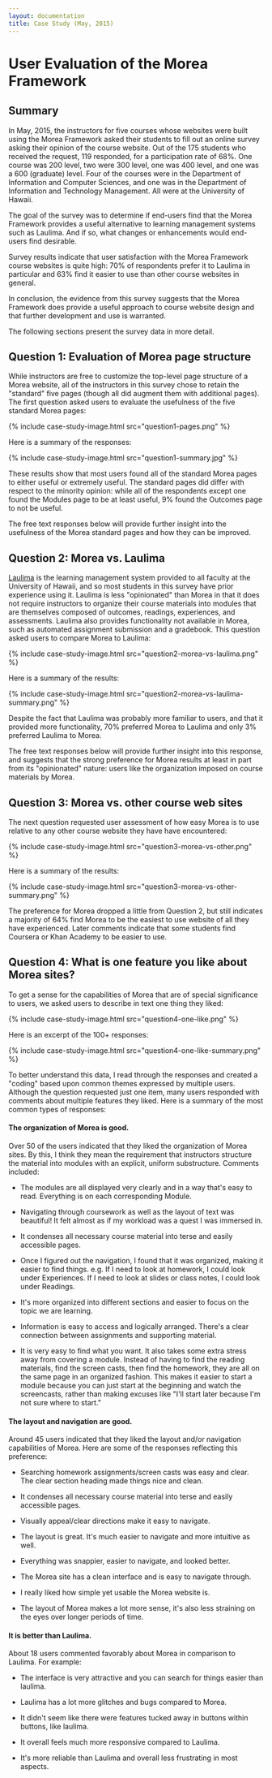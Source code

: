 ```yaml
---
layout: documentation
title: Case Study (May, 2015)
---
```


# User Evaluation of the Morea Framework 

## Summary

In May, 2015, the instructors for five courses whose websites were built using the Morea Framework asked their students to fill out an online survey asking their opinion of the course website. Out of the 175 students who received the request, 119 responded, for a participation rate of 68%. One course was 200 level, two were 300 level, one was 400 level, and one was a 600 (graduate) level. Four of the courses were in the Department of Information and Computer Sciences, and one was in the Department of Information and Technology Management. All were at the University of Hawaii.

The goal of the survey was to determine if end-users find that the Morea Framework provides a useful alternative to learning management systems such as Laulima.  And if so, what changes or enhancements would end-users find desirable. 

Survey results indicate that user satisfaction with the Morea Framework course websites is quite high: 70% of respondents prefer it to Laulima in particular and 63% find it easier to use than other course websites in general.

In conclusion, the evidence from this survey suggests that the Morea Framework does provide a useful  approach to course website design and that further development and use is warranted.

The following sections present the survey data in more detail. 

## Question 1: Evaluation of Morea page structure

While instructors are free to customize the top-level page structure of a Morea website, all of the instructors in this survey chose to retain the "standard" five pages (though all did augment them with additional pages). The first question asked users to evaluate the usefulness of the five standard Morea pages:

{% include case-study-image.html src="question1-pages.png" %}

Here is a summary of the responses:

{% include case-study-image.html src="question1-summary.jpg" %}

These results show that most users found all of the standard Morea pages to either useful or extremely useful. The standard pages did differ with respect to the minority opinion:  while all of the respondents except one found the Modules page to be at least useful, 9% found the Outcomes page to not be useful.
  
The free text responses below will provide further insight into the usefulness of the Morea standard pages and how they can be improved.

## Question 2: Morea vs. Laulima

[Laulima](https://laulima.hawaii.edu/portal) is the learning management system provided to all faculty at the University of Hawaii, and so most students in this survey have prior experience using it.  Laulima is less "opinionated" than Morea in that it does not require instructors to organize their course materials into modules that are themselves composed of outcomes, readings, experiences, and assessments.  Laulima also provides functionality not available in Morea, such as automated assignment submission and a gradebook.  This question asked users to compare Morea to Laulima:

{% include case-study-image.html src="question2-morea-vs-laulima.png" %}

Here is a summary of the results:

{% include case-study-image.html src="question2-morea-vs-laulima-summary.png" %}

Despite the fact that Laulima was probably more familiar to users, and that it provided more functionality, 70% preferred Morea to Laulima and only 3% preferred Laulima to Morea.

The free text responses below will provide further insight into this response, and suggests that the strong preference for Morea results at least in part from its "opinionated" nature: users like the organization imposed on course materials by Morea. 

## Question 3: Morea vs. other course web sites

The next question requested user assessment of how easy Morea is to use relative to any other course website they have have encountered:

{% include case-study-image.html src="question3-morea-vs-other.png" %}

Here is a summary of the results:

{% include case-study-image.html src="question3-morea-vs-other-summary.png" %}

The preference for Morea dropped a little from Question 2, but still indicates a majority of 64% find Morea to be the easiest to use website of all they have experienced.   Later comments indicate that some students find Coursera or Khan Academy to be easier to use. 

## Question 4: What is one feature you like about Morea sites?
 
 To get a sense for the capabilities of Morea that are of special significance to users, we asked users to describe in text one thing they liked:
 
 {% include case-study-image.html src="question4-one-like.png" %}
 
 Here is an excerpt of the 100+ responses:
 
 {% include case-study-image.html src="question4-one-like-summary.png" %}
 
 To better understand this data, I read through the responses and created a "coding" based upon common themes expressed by multiple users.  Although the question requested just one item, many users responded with comments about multiple features they liked. Here is a summary of the most common types of responses:
 
#### The organization of Morea is good.
 
 Over 50 of the users indicated that they liked the organization of Morea sites. By this, I think they mean the requirement that instructors structure the material into modules with an explicit, uniform substructure.  Comments included:
 
   * The modules are all displayed very clearly and in a way that's easy to read. Everything is on each corresponding Module.
   
   * Navigating through coursework as well as the layout of text was beautiful! It felt almost as if my workload was a quest I was immersed in.  
   
   * It condenses all necessary course material into terse and easily accessible pages.
   
   * Once I figured out the navigation, I found that it was organized, making it easier to find things. e.g. If I need to look at homework, I could look under Experiences. If I need to look at slides or class notes, I could look under Readings.
   
   * It's more organized into different sections and easier to focus on the topic we are learning.
   
   * Information is easy to access and logically arranged. There's a clear connection between assignments and supporting material. 
   
   *  It is very easy to find what you want. It also takes some extra stress away from covering a module. Instead of having to find the reading materials, find the screen casts, then find the homework, they are all on the same page in an organized fashion. This makes it easier to start a module because you can just start at the beginning and watch the screencasts, rather than making excuses like "I'll start later because I'm not sure where to start."
   
#### The layout and navigation are good.

Around 45 users indicated that they liked the layout and/or navigation capabilities of Morea. Here are some of the responses reflecting this preference:

  * Searching homework assignments/screen casts was easy and clear. The clear section heading made things nice and clean. 
  
  * It condenses all necessary course material into terse and easily accessible pages.
  
  * Visually appeal/clear directions make it easy to navigate. 
  
  * The layout is great.  It's much easier to navigate and more intuitive as well. 
  
  * Everything was snappier, easier to navigate, and looked better. 
  
  * The Morea site has a clean interface and is easy to navigate through. 
  
  * I really liked how simple yet usable the Morea website is. 
   
  * The layout of Morea makes a lot more sense, it's also less straining on the eyes over longer periods of time.
  
#### It is better than Laulima.

About 18 users commented favorably about Morea in comparison to Laulima. For example:

  * The interface is very attractive and you can search for things easier than laulima.
  
  * Laulima has a lot more glitches and bugs compared to Morea. 
  
  * It didn't seem like there were features tucked away in buttons within buttons, like laulima.  
  
  * It overall feels much more responsive compared to Laulima. 
  
  * It's more reliable than Laulima and overall less frustrating in most aspects.


 
 

